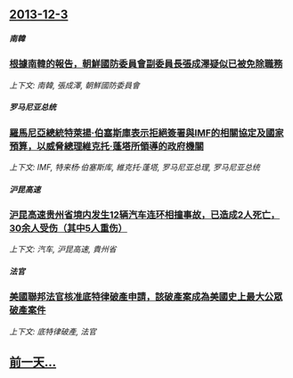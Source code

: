 ## [2013-12-3](/news/2013/12/3/index.md)

##### 南韓
### [ 根據南韓的報告，朝鮮國防委員會副委員長張成澤疑似已被免除職務 ](/news/2013/12/3/根據南韓的報告-朝鮮國防委員會副委員長張成澤疑似已被免除職務.md)
_上下文: 南韓, 張成澤, 朝鮮國防委員會_

##### 罗马尼亚总统
### [ 羅馬尼亞總統特萊揚·伯塞斯庫表示拒絕簽署與IMF的相關協定及國家預算，以威脅總理維克托·蓬塔所領導的政府機關 ](/news/2013/12/3/羅馬尼亞總統特萊揚-伯塞斯庫表示拒絕簽署與IMF的相關協定及國家預算-以威脅總理維克托-蓬塔所領導的政府機關.md)
_上下文: IMF, 特来杨·伯塞斯库, 維克托·蓬塔, 罗马尼亚总理, 罗马尼亚总统_

##### 沪昆高速
### [ 沪昆高速贵州省境内发生12辆汽车连环相撞事故，已造成2人死亡，30余人受伤（其中5人重伤）](/news/2013/12/3/沪昆高速贵州省境内发生12辆汽车连环相撞事故-已造成2人死亡-30余人受伤-其中5人重伤.md)
_上下文: 汽车, 沪昆高速, 貴州省_

##### 法官
### [ 美國聯邦法官核准底特律破產申請，該破產案成為美國史上最大公眾破產案件](/news/2013/12/3/美國聯邦法官核准底特律破產申請-該破產案成為美國史上最大公眾破產案件.md)
_上下文: 底特律破產, 法官_

## [前一天...](/news/2013/12/2/index.md)

